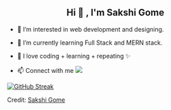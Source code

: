 <h2 align="center"> Hi 👋 , I'm Sakshi Gome <br/></h2>

- 👀 I’m interested in web development and designing. 
- 🌱 I’m currently learning Full Stack and MERN stack. 
- 💞️ I love coding + learning + repeating ✨

- 📫 Connect with me 
[<img src="https://img.shields.io/badge/linkedin-%230077B5.svg?&style=for-the-badge&logo=linkedin&logoColor=white" />](https://www.linkedin.com/in/sakshi-gome-b7abb2212/) <br>

[![GitHub Streak](https://github-readme-streak-stats.herokuapp.com?user=sakshi-0009&theme=dark&hide_border=true&border_radius=5)](https://git.io/streak-stats)<br>

Credit: [Sakshi Gome](https://github.com/sakshi-0009)
